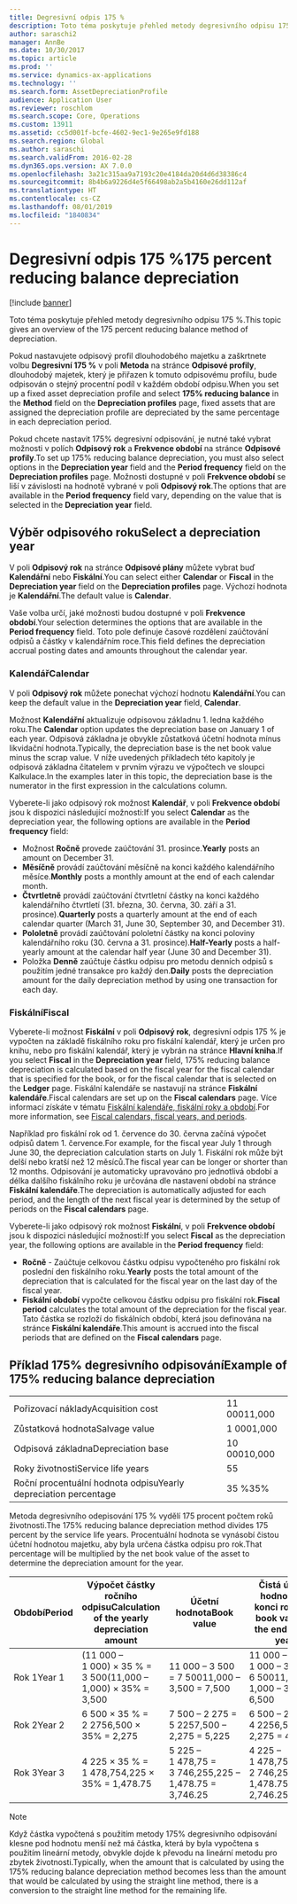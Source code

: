 ```yaml
---
title: Degresivní odpis 175 %
description: Toto téma poskytuje přehled metody degresivního odpisu 175 %.
author: saraschi2
manager: AnnBe
ms.date: 10/30/2017
ms.topic: article
ms.prod: ''
ms.service: dynamics-ax-applications
ms.technology: ''
ms.search.form: AssetDepreciationProfile
audience: Application User
ms.reviewer: roschlom
ms.search.scope: Core, Operations
ms.custom: 13911
ms.assetid: cc5d001f-bcfe-4602-9ec1-9e265e9fd188
ms.search.region: Global
ms.author: saraschi
ms.search.validFrom: 2016-02-28
ms.dyn365.ops.version: AX 7.0.0
ms.openlocfilehash: 3a21c315aa9a7193c20e4184da20d4d6d38386c4
ms.sourcegitcommit: 8b4b6a9226d4e5f66498ab2a5b4160e26dd112af
ms.translationtype: HT
ms.contentlocale: cs-CZ
ms.lasthandoff: 08/01/2019
ms.locfileid: "1840834"
---
```

# <a name="175-percent-reducing-balance-depreciation"></a><span data-ttu-id="fdab4-103">Degresivní odpis 175 %</span><span class="sxs-lookup"><span data-stu-id="fdab4-103">175 percent reducing balance depreciation</span></span>

[!include [banner](../includes/banner.md)]

<span data-ttu-id="fdab4-104">Toto téma poskytuje přehled metody degresivního odpisu 175 %.</span><span class="sxs-lookup"><span data-stu-id="fdab4-104">This topic gives an overview of the 175 percent reducing balance method of depreciation.</span></span>

<span data-ttu-id="fdab4-105">Pokud nastavujete odpisový profil dlouhodobého majetku a zaškrtnete volbu **Degresivní 175 %** v poli **Metoda** na stránce **Odpisové profily**, dlouhodobý majetek, který je přiřazen k tomuto odpisovému profilu, bude odpisován o stejný procentní podíl v každém období odpisu.</span><span class="sxs-lookup"><span data-stu-id="fdab4-105">When you set up a fixed asset depreciation profile and select **175% reducing balance** in the **Method** field on the **Depreciation profiles** page, fixed assets that are assigned the depreciation profile are depreciated by the same percentage in each depreciation period.</span></span> 

<span data-ttu-id="fdab4-106">Pokud chcete nastavit 175% degresivní odpisování, je nutné také vybrat možnosti v polích **Odpisový rok** a **Frekvence období** na stránce **Odpisové profily**.</span><span class="sxs-lookup"><span data-stu-id="fdab4-106">To set up 175% reducing balance depreciation, you must also select options in the **Depreciation year** field and the **Period frequency** field on the **Depreciation profiles** page.</span></span> <span data-ttu-id="fdab4-107">Možnosti dostupné v poli **Frekvence období** se liší v závislosti na hodnotě vybrané v poli **Odpisový rok**.</span><span class="sxs-lookup"><span data-stu-id="fdab4-107">The options that are available in the **Period frequency** field vary, depending on the value that is selected in the **Depreciation year** field.</span></span>

## <a name="select-a-depreciation-year"></a><span data-ttu-id="fdab4-108">Výběr odpisového roku</span><span class="sxs-lookup"><span data-stu-id="fdab4-108">Select a depreciation year</span></span>
<span data-ttu-id="fdab4-109">V poli **Odpisový rok** na stránce **Odpisové plány** můžete vybrat buď **Kalendářní** nebo **Fiskální**.</span><span class="sxs-lookup"><span data-stu-id="fdab4-109">You can select either **Calendar** or **Fiscal** in the **Depreciation year** field on the **Depreciation profiles** page.</span></span> <span data-ttu-id="fdab4-110">Výchozí hodnota je **Kalendářní**.</span><span class="sxs-lookup"><span data-stu-id="fdab4-110">The default value is **Calendar**.</span></span> 

<span data-ttu-id="fdab4-111">Vaše volba určí, jaké možnosti budou dostupné v poli **Frekvence období**.</span><span class="sxs-lookup"><span data-stu-id="fdab4-111">Your selection determines the options that are available in the **Period frequency** field.</span></span> <span data-ttu-id="fdab4-112">Toto pole definuje časové rozdělení zaúčtování odpisů a částky v kalendářním roce.</span><span class="sxs-lookup"><span data-stu-id="fdab4-112">This field defines the depreciation accrual posting dates and amounts throughout the calendar year.</span></span>

### <a name="calendar"></a><span data-ttu-id="fdab4-113">Kalendář</span><span class="sxs-lookup"><span data-stu-id="fdab4-113">Calendar</span></span>

<span data-ttu-id="fdab4-114">V poli **Odpisový rok** můžete ponechat výchozí hodnotu **Kalendářní**.</span><span class="sxs-lookup"><span data-stu-id="fdab4-114">You can keep the default value in the **Depreciation year** field, **Calendar**.</span></span> 

<span data-ttu-id="fdab4-115">Možnost **Kalendářní** aktualizuje odpisovou základnu 1. ledna každého roku.</span><span class="sxs-lookup"><span data-stu-id="fdab4-115">The **Calendar** option updates the depreciation base on January 1 of each year.</span></span> <span data-ttu-id="fdab4-116">Odpisová základna je obvykle zůstatková účetní hodnota mínus likvidační hodnota.</span><span class="sxs-lookup"><span data-stu-id="fdab4-116">Typically, the depreciation base is the net book value minus the scrap value.</span></span> <span data-ttu-id="fdab4-117">V níže uvedených příkladech této kapitoly je odpisová základna čitatelem v prvním výrazu ve výpočtech ve sloupci Kalkulace.</span><span class="sxs-lookup"><span data-stu-id="fdab4-117">In the examples later in this topic, the depreciation base is the numerator in the first expression in the calculations column.</span></span> 

<span data-ttu-id="fdab4-118">Vyberete-li jako odpisový rok možnost **Kalendář**, v poli **Frekvence období** jsou k dispozici následující možnosti:</span><span class="sxs-lookup"><span data-stu-id="fdab4-118">If you select **Calendar** as the depreciation year, the following options are available in the **Period frequency** field:</span></span>

-   <span data-ttu-id="fdab4-119">Možnost **Ročně** provede zaúčtování 31. prosince.</span><span class="sxs-lookup"><span data-stu-id="fdab4-119">**Yearly** posts an amount on December 31.</span></span>
-   <span data-ttu-id="fdab4-120">**Měsíčně** provádí zaúčtování měsíčně na konci každého kalendářního měsíce.</span><span class="sxs-lookup"><span data-stu-id="fdab4-120">**Monthly** posts a monthly amount at the end of each calendar month.</span></span>
-   <span data-ttu-id="fdab4-121">**Čtvrtletně** provádí zaúčtování čtvrtletní částky na konci každého kalendářního čtvrtletí (31. března, 30. června, 30. září a 31. prosince).</span><span class="sxs-lookup"><span data-stu-id="fdab4-121">**Quarterly** posts a quarterly amount at the end of each calendar quarter (March 31, June 30, September 30, and December 31).</span></span>
-   <span data-ttu-id="fdab4-122">**Pololetně** provádí zaúčtování pololetní částky na konci poloviny kalendářního roku (30. června a 31. prosince).</span><span class="sxs-lookup"><span data-stu-id="fdab4-122">**Half-Yearly** posts a half-yearly amount at the calendar half year (June 30 and December 31).</span></span>
-   <span data-ttu-id="fdab4-123">Položka **Denně** zaúčtuje částku odpisu pro metodu denních odpisů s použitím jedné transakce pro každý den.</span><span class="sxs-lookup"><span data-stu-id="fdab4-123">**Daily** posts the depreciation amount for the daily depreciation method by using one transaction for each day.</span></span>

### <a name="fiscal"></a><span data-ttu-id="fdab4-124">Fiskální</span><span class="sxs-lookup"><span data-stu-id="fdab4-124">Fiscal</span></span>

<span data-ttu-id="fdab4-125">Vyberete-li možnost **Fiskální** v poli **Odpisový rok**, degresivní odpis 175 % je vypočten na základě fiskálního roku pro fiskální kalendář, který je určen pro knihu, nebo pro fiskální kalendář, který je vybrán na stránce **Hlavní kniha**.</span><span class="sxs-lookup"><span data-stu-id="fdab4-125">If you select **Fiscal** in the **Depreciation year** field, 175% reducing balance depreciation is calculated based on the fiscal year for the fiscal calendar that is specified for the book, or for the fiscal calendar that is selected on the **Ledger** page.</span></span> <span data-ttu-id="fdab4-126">Fiskální kalendáře se nastavují na stránce **Fiskální kalendáře**.</span><span class="sxs-lookup"><span data-stu-id="fdab4-126">Fiscal calendars are set up on the **Fiscal calendars** page.</span></span> <span data-ttu-id="fdab4-127">Více informací získáte v tématu [Fiskální kalendáře, fiskální roky a období](../budgeting/fiscal-calendars-fiscal-years-periods.md).</span><span class="sxs-lookup"><span data-stu-id="fdab4-127">For more information, see [Fiscal calendars, fiscal years, and periods](../budgeting/fiscal-calendars-fiscal-years-periods.md).</span></span>

<span data-ttu-id="fdab4-128">Například pro fiskální rok od 1. července do 30. června začíná výpočet odpisů datem 1. července.</span><span class="sxs-lookup"><span data-stu-id="fdab4-128">For example, for the fiscal year July 1 through June 30, the depreciation calculation starts on July 1.</span></span> <span data-ttu-id="fdab4-129">Fiskální rok může být delší nebo kratší než 12 měsíců.</span><span class="sxs-lookup"><span data-stu-id="fdab4-129">The fiscal year can be longer or shorter than 12 months.</span></span> <span data-ttu-id="fdab4-130">Odpisování je automaticky upravováno pro jednotlivá období a délka dalšího fiskálního roku je určována dle nastavení období na stránce **Fiskální kalendáře**.</span><span class="sxs-lookup"><span data-stu-id="fdab4-130">The depreciation is automatically adjusted for each period, and the length of the next fiscal year is determined by the setup of periods on the **Fiscal calendars** page.</span></span> 

<span data-ttu-id="fdab4-131">Vyberete-li jako odpisový rok možnost **Fiskální**, v poli **Frekvence období** jsou k dispozici následující možnosti:</span><span class="sxs-lookup"><span data-stu-id="fdab4-131">If you select **Fiscal** as the depreciation year, the following options are available in the **Period frequency** field:</span></span>

-   <span data-ttu-id="fdab4-132">**Ročně** - Zaúčtuje celkovou částku odpisu vypočteného pro fiskální rok poslední den fiskálního roku.</span><span class="sxs-lookup"><span data-stu-id="fdab4-132">**Yearly** posts the total amount of the depreciation that is calculated for the fiscal year on the last day of the fiscal year.</span></span>
-   <span data-ttu-id="fdab4-133">**Fiskální období** vypočte celkovou částku odpisu pro fiskální rok.</span><span class="sxs-lookup"><span data-stu-id="fdab4-133">**Fiscal period** calculates the total amount of the depreciation for the fiscal year.</span></span> <span data-ttu-id="fdab4-134">Tato částka se rozloží do fiskálních období, která jsou definována na stránce **Fiskální kalendáře**.</span><span class="sxs-lookup"><span data-stu-id="fdab4-134">This amount is accrued into the fiscal periods that are defined on the **Fiscal calendars** page.</span></span>

## <a name="example-of-175-reducing-balance-depreciation"></a><span data-ttu-id="fdab4-135">Příklad 175% degresivního odpisování</span><span class="sxs-lookup"><span data-stu-id="fdab4-135">Example of 175% reducing balance depreciation</span></span>

|                                |        |
|--------------------------------|--------|
| <span data-ttu-id="fdab4-136">Pořizovací náklady</span><span class="sxs-lookup"><span data-stu-id="fdab4-136">Acquisition cost</span></span>               | <span data-ttu-id="fdab4-137">11 000</span><span class="sxs-lookup"><span data-stu-id="fdab4-137">11,000</span></span> |
| <span data-ttu-id="fdab4-138">Zůstatková hodnota</span><span class="sxs-lookup"><span data-stu-id="fdab4-138">Salvage value</span></span>                  | <span data-ttu-id="fdab4-139">1 000</span><span class="sxs-lookup"><span data-stu-id="fdab4-139">1,000</span></span>  |
| <span data-ttu-id="fdab4-140">Odpisová základna</span><span class="sxs-lookup"><span data-stu-id="fdab4-140">Depreciation base</span></span>              | <span data-ttu-id="fdab4-141">10 000</span><span class="sxs-lookup"><span data-stu-id="fdab4-141">10,000</span></span> |
| <span data-ttu-id="fdab4-142">Roky životnosti</span><span class="sxs-lookup"><span data-stu-id="fdab4-142">Service life years</span></span>             | <span data-ttu-id="fdab4-143">5</span><span class="sxs-lookup"><span data-stu-id="fdab4-143">5</span></span>      |
| <span data-ttu-id="fdab4-144">Roční procentuální hodnota odpisu</span><span class="sxs-lookup"><span data-stu-id="fdab4-144">Yearly depreciation percentage</span></span> | <span data-ttu-id="fdab4-145">35 %</span><span class="sxs-lookup"><span data-stu-id="fdab4-145">35%</span></span>    |

<span data-ttu-id="fdab4-146">Metoda degresivního odepisování 175 % vydělí 175 procent počtem roků životnosti.</span><span class="sxs-lookup"><span data-stu-id="fdab4-146">The 175% reducing balance depreciation method divides 175 percent by the service life years.</span></span> <span data-ttu-id="fdab4-147">Procentuální hodnota se vynásobí čistou účetní hodnotou majetku, aby byla určena částka odpisu pro rok.</span><span class="sxs-lookup"><span data-stu-id="fdab4-147">That percentage will be multiplied by the net book value of the asset to determine the depreciation amount for the year.</span></span>

| <span data-ttu-id="fdab4-148">Období</span><span class="sxs-lookup"><span data-stu-id="fdab4-148">Period</span></span> | <span data-ttu-id="fdab4-149">Výpočet částky ročního odpisu</span><span class="sxs-lookup"><span data-stu-id="fdab4-149">Calculation of the yearly depreciation amount</span></span> | <span data-ttu-id="fdab4-150">Účetní hodnota</span><span class="sxs-lookup"><span data-stu-id="fdab4-150">Book value</span></span>                  | <span data-ttu-id="fdab4-151">Čistá účetní hodnota na konci roku</span><span class="sxs-lookup"><span data-stu-id="fdab4-151">Net book value at the end of the year</span></span> |
|--------|-----------------------------------------------|-----------------------------|---------------------------------------|
| <span data-ttu-id="fdab4-152">Rok 1</span><span class="sxs-lookup"><span data-stu-id="fdab4-152">Year 1</span></span> | <span data-ttu-id="fdab4-153">(11 000 – 1 000) × 35 % = 3 500</span><span class="sxs-lookup"><span data-stu-id="fdab4-153">(11,000 – 1,000) × 35% = 3,500</span></span>                | <span data-ttu-id="fdab4-154">11 000 – 3 500 = 7 500</span><span class="sxs-lookup"><span data-stu-id="fdab4-154">11,000 – 3,500 = 7,500</span></span>      | <span data-ttu-id="fdab4-155">11 000 – 1 000 – 3 500 = 6 500</span><span class="sxs-lookup"><span data-stu-id="fdab4-155">11,000 – 1,000 – 3,500 = 6,500</span></span>        |
| <span data-ttu-id="fdab4-156">Rok 2</span><span class="sxs-lookup"><span data-stu-id="fdab4-156">Year 2</span></span> | <span data-ttu-id="fdab4-157">6 500 × 35 % = 2 275</span><span class="sxs-lookup"><span data-stu-id="fdab4-157">6,500 × 35% = 2,275</span></span>                           | <span data-ttu-id="fdab4-158">7 500 – 2 275 = 5 225</span><span class="sxs-lookup"><span data-stu-id="fdab4-158">7,500 – 2,275 = 5,225</span></span>       | <span data-ttu-id="fdab4-159">6 500 – 2 275 = 4 225</span><span class="sxs-lookup"><span data-stu-id="fdab4-159">6,500 – 2,275 = 4,225</span></span>                 |
| <span data-ttu-id="fdab4-160">Rok 3</span><span class="sxs-lookup"><span data-stu-id="fdab4-160">Year 3</span></span> | <span data-ttu-id="fdab4-161">4 225 × 35 % = 1 478,75</span><span class="sxs-lookup"><span data-stu-id="fdab4-161">4,225 × 35% = 1,478.75</span></span>                        | <span data-ttu-id="fdab4-162">5 225 – 1 478,75 = 3 746,25</span><span class="sxs-lookup"><span data-stu-id="fdab4-162">5,225 – 1,478.75 = 3,746.25</span></span> | <span data-ttu-id="fdab4-163">4 225 – 1 478,75 = 2 746,25</span><span class="sxs-lookup"><span data-stu-id="fdab4-163">4,225 – 1,478.75 = 2,746.25</span></span>           |

> [!NOTE] 
> <span data-ttu-id="fdab4-164">Když částka vypočtená s použitím metody 175% degresivního odpisování klesne pod hodnotu menší než má částka, která by byla vypočtena s použitím lineární metody, obvykle dojde k převodu na lineární metodu pro zbytek životnosti.</span><span class="sxs-lookup"><span data-stu-id="fdab4-164">Typically, when the amount that is calculated by using the 175% reducing balance depreciation method becomes less than the amount that would be calculated by using the straight line method, there is a conversion to the straight line method for the remaining life.</span></span>



